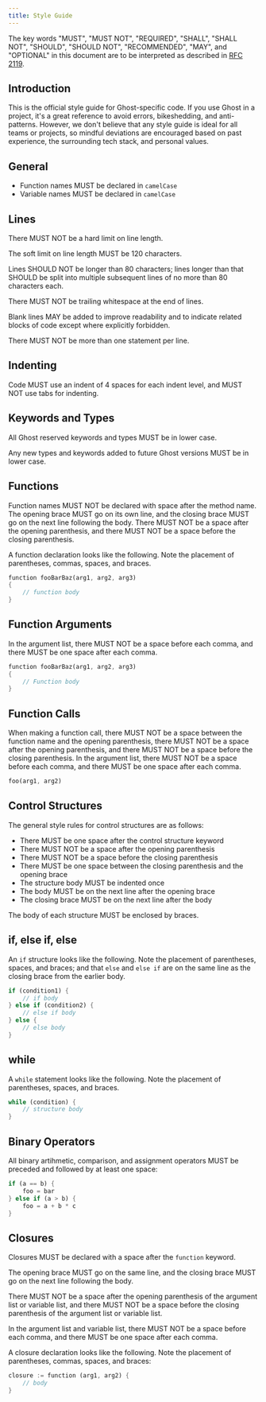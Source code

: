 ```yaml
---
title: Style Guide
---
```


The key words "MUST", "MUST NOT", "REQUIRED", "SHALL", "SHALL NOT", "SHOULD", "SHOULD NOT", "RECOMMENDED", "MAY", and "OPTIONAL" in this document are to be interpreted as described in [RFC 2119](http://tools.ietf.org/html/rfc2119).

## Introduction
This is the official style guide for Ghost-specific code. If you use Ghost in a project, it's a great reference to avoid errors, bikeshedding, and anti-patterns. However, we don't believe that any style guide is ideal for all teams or projects, so mindful deviations are encouraged based on past experience, the surrounding tech stack, and personal values.

## General
- Function names MUST be declared in `camelCase`
- Variable names MUST be declared in `camelCase`

## Lines
There MUST NOT be a hard limit on line length.

The soft limit on line length MUST be 120 characters.

Lines SHOULD NOT be longer than 80 characters; lines longer than that SHOULD be split into multiple subsequent lines of no more than 80 characters each.

There MUST NOT be trailing whitespace at the end of lines.

Blank lines MAY be added to improve readability and to indicate related blocks of code except where explicitly forbidden.

There MUST NOT be more than one statement per line.

## Indenting
Code MUST use an indent of 4 spaces for each indent level, and MUST NOT use tabs for indenting.

## Keywords and Types
All Ghost reserved keywords and types MUST be in lower case.

Any new types and keywords added to future Ghost versions MUST be in lower case.

## Functions
Function names MUST NOT be declared with space after the method name. The opening brace MUST go on its own line, and the closing brace MUST go on the next line following the body. There MUST NOT be a space after the opening parenthesis, and there MUST NOT be a space before the closing parenthesis.

A function declaration looks like the following. Note the placement of parentheses, commas, spaces, and braces.

```dart
function fooBarBaz(arg1, arg2, arg3)
{
    // function body
}
```

## Function Arguments
In the argument list, there MUST NOT be a space before each comma, and there MUST be one space after each comma.

```dart
function fooBarBaz(arg1, arg2, arg3)
{
    // Function body
}
```

## Function Calls
When making a function call, there MUST NOT be a space between the function name and the opening parenthesis, there MUST NOT be a space after the opening parenthesis, and there MUST NOT be a space before the closing parenthesis. In the argument list, there MUST NOT be a space before each comma, and there MUST be one space after each comma.

```dart
foo(arg1, arg2)
```

## Control Structures
The general style rules for control structures are as follows:

- There MUST be one space after the control structure keyword
- There MUST NOT be a space after the opening parenthesis
- There MUST NOT be a space before the closing parenthesis
- There MUST be one space between the closing parenthesis and the opening brace
- The structure body MUST be indented once
- The body MUST be on the next line after the opening brace
- The closing brace MUST be on the next line after the body

The body of each structure MUST be enclosed by braces.

## if, else if, else
An `if` structure looks like the following. Note the placement of parentheses, spaces, and braces; and that `else` and `else if` are on the same line as the closing brace from the earlier body.

```dart
if (condition1) {
    // if body
} else if (condition2) {
    // else if body
} else {
    // else body
}
```

## while
A `while` statement looks like the following. Note the placement of parentheses, spaces, and braces.

```dart
while (condition) {
    // structure body
}
```

## Binary Operators
All binary artihmetic, comparison, and assignment operators MUST be preceded and followed by at least one space:

```dart
if (a == b) {
    foo = bar
} else if (a > b) {
    foo = a + b * c
}
```

## Closures
Closures MUST be declared with a space after the `function` keyword.

The opening brace MUST go on the same line, and the closing brace MUST go on the next line following the body.

There MUST NOT be a space after the opening parenthesis of the argument list or variable list, and there MUST NOT be a space before the closing parenthesis of the argument list or variable list.

In the argument list and variable list, there MUST NOT be a space before each comma, and there MUST be one space after each comma.

A closure declaration looks like the following. Note the placement of parentheses, commas, spaces, and braces:

```dart
closure := function (arg1, arg2) {
    // body
}
```